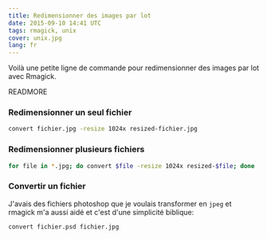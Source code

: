 ```yaml
---
title: Redimensionner des images par lot
date: 2015-09-10 14:41 UTC
tags: rmagick, unix
cover: unix.jpg
lang: fr
---
```


Voilà une petite ligne de commande pour redimensionner des images par lot avec Rmagick. 

READMORE

### Redimensionner un seul fichier

```bash
convert fichier.jpg -resize 1024x resized-fichier.jpg
```

### Redimensionner plusieurs fichiers

```bash
for file in *.jpg; do convert $file -resize 1024x resized-$file; done 
```

### Convertir un fichier
J'avais des fichiers photoshop que je voulais transformer en `jpeg` et rmagick m'a aussi aidé et c'est d'une simplicité biblique:

```bash
convert fichier.psd fichier.jpg
```